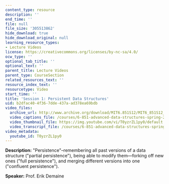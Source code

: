```yaml
---
content_type: resource
description: ''
end_time: ''
file: null
file_size: '305513862'
hide_download: true
hide_download_original: null
learning_resource_types:
- Lecture Videos
license: https://creativecommons.org/licenses/by-nc-sa/4.0/
ocw_type: ''
optional_tab_title: ''
optional_text: ''
parent_title: Lecture Videos
parent_type: CourseSection
related_resources_text: ''
resource_index_text: ''
resourcetype: Video
start_time: ''
title: 'Session 1: Persistent Data Structures'
uid: b2dfac40-4f36-7dde-437a-ad378ea69bdb
video_files:
  archive_url: http://www.archive.org/download/MIT6.851S12/MIT6_851S12_lec01_300k.mp4
  video_captions_file: /courses/6-851-advanced-data-structures-spring-2012/e2feafbe88c25c90989db5c8baae3a9e_T0yzrZL1py0.vtt
  video_thumbnail_file: https://img.youtube.com/vi/T0yzrZL1py0/default.jpg
  video_transcript_file: /courses/6-851-advanced-data-structures-spring-2012/d3cca795855400281720a24a1e27002e_T0yzrZL1py0.pdf
video_metadata:
  youtube_id: T0yzrZL1py0
---
```


**Description:** "Persistence"–remembering all past versions of a data structure ("partial persistence"), being able to modify them—forking off new ones ("full persistence"), and merging different versions into one ("confluent persistence").

**Speaker:** Prof. Erik Demaine

